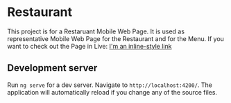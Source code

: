 # Restaurant

This project is for a Restaruant Mobile Web Page. 
It is used as representative Mobile Web Page for the Restaurant and for the Menu.
If you want to check out the Page in Live: [I'm an inline-style link](pizzeria-grewal.de)

## Development server

Run `ng serve` for a dev server. Navigate to `http://localhost:4200/`. The application will automatically reload if you change any of the source files.
